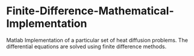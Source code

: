 # Finite-Difference-Mathematical-Implementation
Matlab Implementation of a particular set of heat diffusion problems.
The differential equations are solved using finite difference methods.

